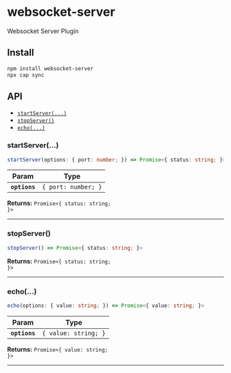 # websocket-server

Websocket Server Plugin

## Install

```bash
npm install websocket-server
npx cap sync
```

## API

<docgen-index>

* [`startServer(...)`](#startserver)
* [`stopServer()`](#stopserver)
* [`echo(...)`](#echo)

</docgen-index>

<docgen-api>
<!--Update the source file JSDoc comments and rerun docgen to update the docs below-->

### startServer(...)

```typescript
startServer(options: { port: number; }) => Promise<{ status: string; }>
```

| Param         | Type                           |
| ------------- | ------------------------------ |
| **`options`** | <code>{ port: number; }</code> |

**Returns:** <code>Promise&lt;{ status: string; }&gt;</code>

--------------------


### stopServer()

```typescript
stopServer() => Promise<{ status: string; }>
```

**Returns:** <code>Promise&lt;{ status: string; }&gt;</code>

--------------------


### echo(...)

```typescript
echo(options: { value: string; }) => Promise<{ value: string; }>
```

| Param         | Type                            |
| ------------- | ------------------------------- |
| **`options`** | <code>{ value: string; }</code> |

**Returns:** <code>Promise&lt;{ value: string; }&gt;</code>

--------------------

</docgen-api>
